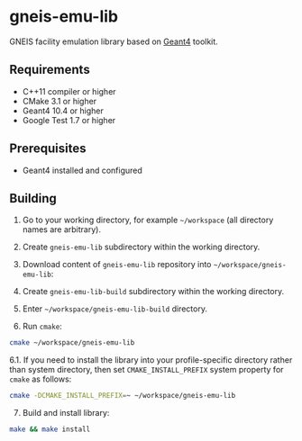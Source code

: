 # gneis-emu-lib
GNEIS facility emulation library based on [Geant4](http://geant4.web.cern.ch/geant4/) toolkit.

## Requirements

* C++11 compiler or higher
* CMake 3.1 or higher
* Geant4 10.4 or higher
* Google Test 1.7 or higher

## Prerequisites

* Geant4 installed and configured

## Building

1. Go to your working directory, for example `~/workspace` (all directory names are arbitrary).

2. Create `gneis-emu-lib` subdirectory within the working directory.

3. Download content of `gneis-emu-lib` repository into `~/workspace/gneis-emu-lib`:

4. Create `gneis-emu-lib-build` subdirectory within the working directory.

5. Enter `~/workspace/gneis-emu-lib-build` directory.

6. Run `cmake`:

```bash
cmake ~/workspace/gneis-emu-lib
```

6.1. If you need to install the library into your profile-specific directory rather than system directory, then set `CMAKE_INSTALL_PREFIX` system property for `cmake` as follows:

```bash
cmake -DCMAKE_INSTALL_PREFIX=~ ~/workspace/gneis-emu-lib
```

7. Build and install library:

```bash
make && make install
```

